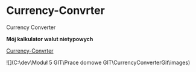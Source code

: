 # Currency-Convrter
Currency Converter

**Mój kalkulator walut nietypowych**

[Currency-Convrter](https://github.com/KamilaPyrda/Currency-Convrter.git)

![](C:\dev\Moduł 5 GIT\Prace domowe GIT\CurrencyConverterGit\images)
